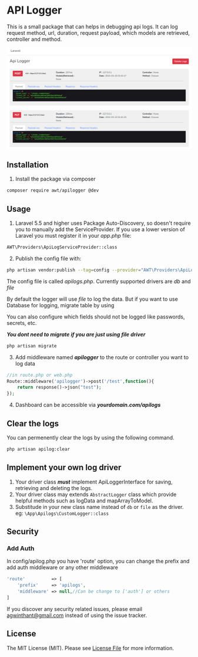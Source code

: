 # API Logger

This is a small package that can helps in debugging api logs. It can log 
request method, url, duration, request payload, which models are retrieved, controller and method. 

![screenshot](screenshot.png)

##  Installation

1. Install the package via composer

```bash
composer require awt/apilogger @dev
```
## Usage

1.  Laravel 5.5 and higher uses Package Auto-Discovery, so doesn't require you to manually add
the ServiceProvider. If you use a lower version of Laravel you must register it in your 
_app.php_ file:

```bash
AWT\Providers\ApiLogServiceProvider::class
```

2. Publish the config file with:

```bash
php artisan vendor:publish --tag=config --provider="AWT\Providers\ApiLogServiceProvider"
```

The config file is called *apilogs.php*. Currently supported drivers are *db* and *file*

By default the logger will use *file* to log the data. But if you want to use Database for logging, migrate table by using

You can also configure which fields should not be logged like passwords, secrets, etc.

***You dont need to migrate if you are just using file driver***

```bash
php artisan migrate
```

3. Add middleware named ***apilogger*** to the route or controller you want to log data

```php
//in route.php or web.php
Route::middleware('apilogger')->post('/test',function(){
    return response()->json("test");
});
```

4. Dashboard can be accessible via ***yourdomain.com/apilogs***

## Clear the logs

You can permenently clear the logs by using the following command.
```bash
php artisan apilog:clear
```
## Implement your own log driver

1. Your driver class ***must*** implement ApiLoggerInterface for saving, retrieving and deleting the logs.
2. Your driver class may extends `AbstractLogger` class which provide helpful methods such as logData and mapArrayToModel.
3. Substitude in your new class name instead of `db` or `file` as the driver. eg: `\App\Apilogs\CustomLogger::class`

## Security
### Add Auth
In config/apilog.php you have 'route' option, you can change the prefix and add auth middleware or any other middleware
```php
'route'          => [
    'prefix'     => 'apilogs',
    'middleware' => null,//Can be change to ['auth'] or others
]
```


If you discover any security related issues, please email agwinthant@gmail.com instead of using the issue tracker.

## License

The MIT License (MIT). Please see [License File](LICENSE.md) for more information.
